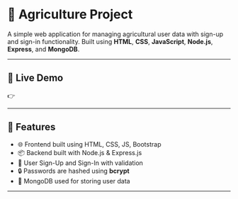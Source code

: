 # 🌾 Agriculture Project

A simple web application for managing agricultural user data with sign-up and sign-in functionality. Built using **HTML**, **CSS**, **JavaScript**, **Node.js**, **Express**, and **MongoDB**.

---

## 🔗 Live Demo

👉 

---

## 🚀 Features

- 🌐 Frontend built using HTML, CSS, JS, Bootstrap
- 📦 Backend built with Node.js & Express.js
- 📝 User Sign-Up and Sign-In with validation
- 🔒 Passwords are hashed using **bcrypt**
- 🧠 MongoDB used for storing user data


---


